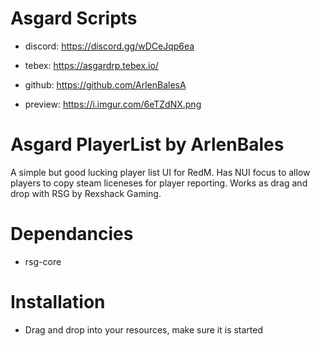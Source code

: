 # Asgard Scripts
- discord: https://discord.gg/wDCeJqp6ea
- tebex: https://asgardrp.tebex.io/
- github: https://github.com/ArlenBalesA

- preview: https://i.imgur.com/6eTZdNX.png

# Asgard PlayerList by ArlenBales
A simple but good lucking player list UI for RedM. Has NUI focus to allow players to copy steam liceneses for player reporting. Works as drag and drop with RSG by Rexshack Gaming.

# Dependancies
- rsg-core

# Installation
- Drag and drop into your resources, make sure it is started